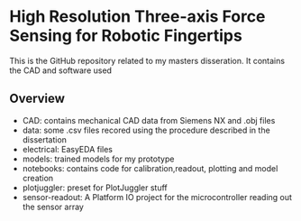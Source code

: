 # High Resolution Three-axis Force Sensing for Robotic Fingertips

This is the GitHub repository related to my masters disseration. It contains the CAD and software used

## Overview
- CAD: contains mechanical CAD data from Siemens NX and .obj files
- data: some .csv files recored using the procedure described in the dissertation
- electrical: EasyEDA files
- models: trained models for my prototype
- notebooks: contains code for calibration,readout, plotting and model creation
- plotjuggler: preset for PlotJuggler stuff
- sensor-readout: A Platform IO project for the microcontroller reading out the sensor array

